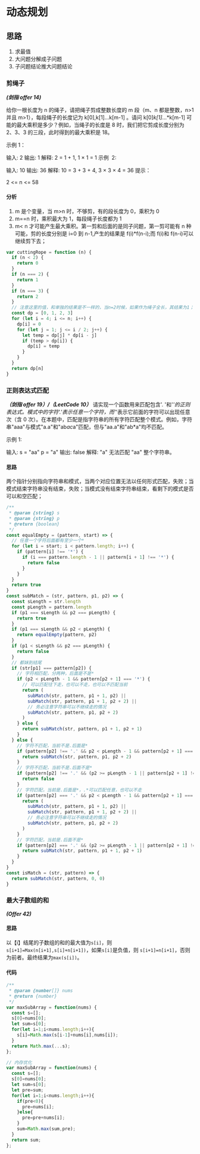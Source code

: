 # 动态规划

## 思路

1. 求最值
2. 大问题分解成子问题
3. 子问题结论推大问题结论

### 剪绳子

**_(剑指 offer 14)_**

给你一根长度为 n 的绳子，请把绳子剪成整数长度的 m 段（m、n 都是整数，n>1 并且 m>1），每段绳子的长度记为 k[0],k[1]...k[m-1] 。请问 k[0]_k[1]_...\*k[m-1] 可能的最大乘积是多少？例如，当绳子的长度是 8 时，我们把它剪成长度分别为 2、3、3 的三段，此时得到的最大乘积是 18。

示例 1：

输入: 2
输出: 1
解释: 2 = 1 + 1, 1 × 1 = 1
示例  2:

输入: 10
输出: 36
解释: 10 = 3 + 3 + 4, 3 × 3 × 4 = 36
提示：

2 <= n <= 58

#### 分析

1. m 是个变量，当 m>n 时，不够剪，有的段长度为 0，乘积为 0
2. m==n 时，乘积最大为 1，每段绳子长度都为 1
3. m< n 才可能产生最大乘积。第一剪和后面的是同子问题，第一剪可能有 n 种可能，剪的长度分别是 i=0 到 n-1,产生的结果是 f(i)\*f(n-i);而 f(i)和 f(n-i)可以继续剪下去；

```js
var cuttingRope = function (n) {
  if (n < 2) {
    return 0
  }
  if (n === 2) {
    return 1
  }
  if (n === 3) {
    return 2
  }
  // 注意这里的值，和单独的结果是不一样的，当n=2时候，如果作为绳子全长，其结果为1；如果作为一段，其值应该为2
  const dp = [0, 1, 2, 3]
  for (let i = 4; i <= n; i++) {
    dp[i] = 0
    for (let j = 1; j <= i / 2; j++) {
      let temp = dp[j] * dp[i - j]
      if (temp > dp[i]) {
        dp[i] = temp
      }
    }
  }
  return dp[n]
}
```

### 正则表达式匹配

**_（剑指 offer 19）/（LeetCode 10）_**
请实现一个函数用来匹配包含'. '和'_'的正则表达式。模式中的字符'.'表示任意一个字符，而'_'表示它前面的字符可以出现任意次（含 0 次）。在本题中，匹配是指字符串的所有字符匹配整个模式。例如，字符串"aaa"与模式"a.a"和"ab*ac*a"匹配，但与"aa.a"和"ab\*a"均不匹配。

示例 1:

输入:
s = "aa"
p = "a"
输出: false
解释: "a" 无法匹配 "aa" 整个字符串。

#### 思路

两个指针分别指向字符串和模式，当两个对应位置无法以任何形式匹配，失败；当模式结束字符串没有结束，失败；当模式没有结束字符串结束，看剩下的模式是否可以和空匹配；

```js
/**
 * @param {string} s
 * @param {string} p
 * @return {boolean}
 */
const equalEmpty = (pattern, start) => {
  // 任意一个字符后面都有至少一个*
  for (let i = start; i < pattern.length; i++) {
    if (pattern[i] !== '*') {
      if (i === pattern.length - 1 || pattern[i + 1] !== '*') {
        return false
      }
    }
  }
  return true
}
const subMatch = (str, pattern, p1, p2) => {
  const sLength = str.length
  const pLength = pattern.length
  if (p1 === sLength && p2 === pLength) {
    return true
  }
  if (p1 === sLength && p2 < pLength) {
    return equalEmpty(pattern, p2)
  }
  if (p1 < sLength && p2 === pLength) {
    return false
  }
  // 都妹到结尾
  if (str[p1] === pattern[p2]) {
    // 字符相匹配，分两种，后面是不是*
    if (p2 < pLength - 1 && pattern[p2 + 1] === '*') {
      // 可以匹配往下走，也可以不走，也可以不匹配当前
      return (
        subMatch(str, pattern, p1 + 1, p2) ||
        subMatch(str, pattern, p1 + 1, p2 + 2) ||
        // 务必注意字符串可以不继续走的情况
        subMatch(str, pattern, p1, p2 + 2)
      )
    } else {
      return subMatch(str, pattern, p1 + 1, p2 + 1)
    }
  } else {
    // 字符不匹配，当前不是.后面是*
    if (pattern[p2] !== '.' && p2 < pLength - 1 && pattern[p2 + 1] === '*') {
      return subMatch(str, pattern, p1, p2 + 2)
    }
    // 字符不匹配，当前不是.后面不是*
    if (pattern[p2] !== '.' && (p2 >= pLength - 1 || pattern[p2 + 1] !== '*')) {
      return false
    }
    // 字符匹配，当前是.后面是*，.*可以匹配任意，也可以不走
    if (pattern[p2] === '.' && p2 < pLength - 1 && pattern[p2 + 1] === '*') {
      return (
        subMatch(str, pattern, p1 + 1, p2) ||
        subMatch(str, pattern, p1 + 1, p2 + 2) ||
        // 务必注意字符串可以不继续走的情况
        subMatch(str, pattern, p1, p2 + 2)
      )
    }
    // 字符匹配，当前是.后面不是*
    if (pattern[p2] === '.' && (p2 >= pLength - 1 || pattern[p2 + 1] !== '*')) {
      return subMatch(str, pattern, p1 + 1, p2 + 1)
    }
  }
}
const isMatch = (str, pattern) => {
  return subMatch(str, pattern, 0, 0)
}
```


### 最大子数组的和

***(Offer 42)***

#### 思路
以【i】结尾的子数组的和的最大值为`s[i]`，则`s[i+1]=Max(n[i+1],s[i]+n[i+1])`，如果`s[i]`是负值，则 `s[i+1]=n[i+1]`，否则为前者。最终结果为`max(s[i])`。

#### 代码
```js
/**
 * @param {number[]} nums
 * @return {number}
 */
var maxSubArray = function(nums) {
  const s=[];
  s[0]=nums[0];
  let sum=s[0];
  for(let i=1;i<nums.length;i++){
    s[i]=Math.max(s[i-1]+nums[i],nums[i]);
  }
  return Math.max(...s);
};

// 内存优化
var maxSubArray = function(nums) {
  const s=[];
  s[0]=nums[0];
  let sum=s[0];
  let pre=sum;
  for(let i=1;i<nums.length;i++){
    if(pre<0){
      pre=nums[i];
    }else{
      pre=pre+nums[i];
    }
    sum=Math.max(sum,pre);
  }
  return sum;
};
```
